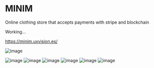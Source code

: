 # MINIM
Online clothing store that accepts payments with stripe and blockchain



Working...

https://minim.uxvision.es/

![image](https://github.com/muquifuler/MINIM/assets/57547835/16e9896c-880a-4443-8947-ef39f48b060e)

![image](https://github.com/muquifuler/MINIM/assets/57547835/ee3e3c36-9103-44e8-a286-7747422a0068)
![image](https://github.com/muquifuler/MINIM/assets/57547835/0e00ee20-93a4-470c-815b-3864b307f3f1)
![image](https://github.com/muquifuler/MINIM/assets/57547835/e8f66b19-69f9-48b5-983e-30f351640b32)
![image](https://github.com/muquifuler/MINIM/assets/57547835/d1e46fa6-c164-486b-bcbe-e40bd6281815)
![image](https://github.com/muquifuler/MINIM/assets/57547835/0335ec31-4de1-494b-957b-57bfd327626b)
![image](https://github.com/muquifuler/MINIM/assets/57547835/538928b9-691d-455b-bfc5-56f3465e1e56)
